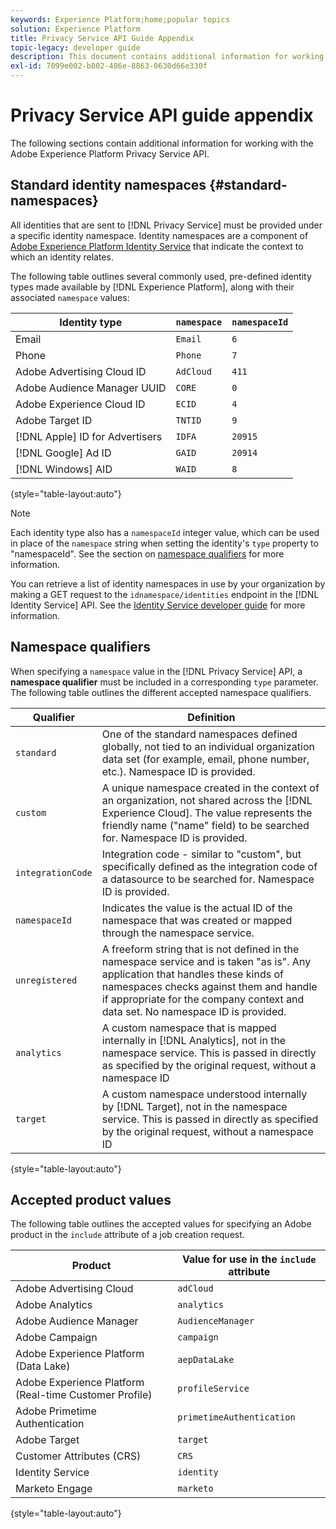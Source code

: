 ```yaml
---
keywords: Experience Platform;home;popular topics
solution: Experience Platform
title: Privacy Service API Guide Appendix
topic-legacy: developer guide
description: This document contains additional information for working with the Privacy Service API.
exl-id: 7099e002-b802-486e-8863-0630d66e330f
---
```

# Privacy Service API guide appendix

The following sections contain additional information for working with the Adobe Experience Platform Privacy Service API.

## Standard identity namespaces {#standard-namespaces}

All identities that are sent to [!DNL Privacy Service] must be provided under a specific identity namespace. Identity namespaces are a component of [Adobe Experience Platform Identity Service](../../identity-service/home.md) that indicate the context to which an identity relates.

The following table outlines several commonly used, pre-defined identity types made available by [!DNL Experience Platform], along with their associated `namespace` values:

| Identity type | `namespace` | `namespaceId` |
| --- | --- | --- |
| Email | `Email` | `6` |
| Phone | `Phone`  | `7` |
| Adobe Advertising Cloud ID | `AdCloud` | `411` |
| Adobe Audience Manager UUID | `CORE` | `0` |
| Adobe Experience Cloud ID | `ECID` | `4` |
| Adobe Target ID | `TNTID` | `9` |
| [!DNL Apple] ID for Advertisers  | `IDFA` | `20915` |
| [!DNL Google] Ad ID  | `GAID` | `20914` |
| [!DNL Windows] AID  | `WAID`  | `8` |

{style="table-layout:auto"}

>[!NOTE]
>
>Each identity type also has a `namespaceId` integer value, which can be used in place of the `namespace` string when setting the identity's `type` property to "namespaceId". See the section on [namespace qualifiers](#namespace-qualifiers) for more information.

You can retrieve a list of identity namespaces in use by your organization by making a GET request to the `idnamespace/identities` endpoint in the [!DNL Identity Service] API. See the [Identity Service developer guide](../../identity-service/api/getting-started.md) for more information.

## Namespace qualifiers

When specifying a `namespace` value in the [!DNL Privacy Service] API, a **namespace qualifier** must be included in a corresponding `type` parameter. The following table outlines the different accepted namespace qualifiers.

| Qualifier | Definition |
| --------- | ---------- |
| `standard` | One of the standard namespaces defined globally, not tied to an individual organization data set (for example, email, phone number, etc.). Namespace ID is provided. |
| `custom` | A unique namespace created in the context of an organization, not shared across the [!DNL Experience Cloud]. The value represents the friendly name ("name" field) to be searched for. Namespace ID is provided. |
| `integrationCode` | Integration code - similar to "custom", but specifically defined as the integration code of a datasource to be searched for. Namespace ID is provided. |
| `namespaceId` | Indicates the value is the actual ID of the namespace that was created or mapped through the namespace service. |
| `unregistered` | A freeform string that is not defined in the namespace service and is taken "as is". Any application that handles these kinds of namespaces checks against them and handle if appropriate for the company context and data set. No namespace ID is provided. |
| `analytics` | A custom namespace that is mapped internally in [!DNL Analytics], not in the namespace service. This is passed in directly as specified by the original request, without a namespace ID |
| `target` | A custom namespace understood internally by [!DNL Target], not in the namespace service. This is passed in directly as specified by the original request, without a namespace ID |

{style="table-layout:auto"}

## Accepted product values

The following table outlines the accepted values for specifying an Adobe product in the `include` attribute of a job creation request.

| Product | Value for use in the `include` attribute |
| --- | --- |
| Adobe Advertising Cloud | `adCloud` |
| Adobe Analytics | `analytics` |
| Adobe Audience Manager | `AudienceManager` |
| Adobe Campaign | `campaign` |
| Adobe Experience Platform (Data Lake) | `aepDataLake` |
| Adobe Experience Platform (Real-time Customer Profile) | `profileService` |
| Adobe Primetime Authentication | `primetimeAuthentication` |
| Adobe Target | `target` |
| Customer Attributes (CRS) | `CRS` |
| Identity Service | `identity` |
| Marketo Engage | `marketo` |

{style="table-layout:auto"}

